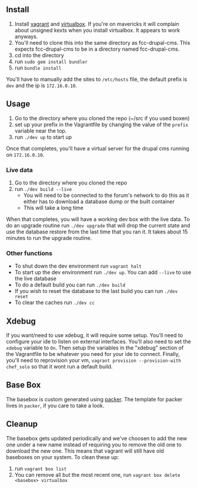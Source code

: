 ## Install ##

1. Install [vagrant][1] and [virtualbox][2]. If you're on mavericks it will complain about unsigned kexts when you install virtualbox. It appears to work anyways.
2. You'll need to clone this into the same directory as fcc-drupal-cms. This expects fcc-drupal-cms to be in a directory named fcc-drupal-cms.
3. cd into the directory
4. run `sudo gem install bundler`
5. run `bundle install`

You'll have to manually add the sites to `/etc/hosts` file, the default prefix is `dev` and the ip is `172.16.0.10`.

## Usage ##

1. Go to the directory where you cloned the repo (~/src if you used boxen)
2. set up your prefix in the Vagrantfile by changing the value of the `prefix` variable near the top.
3. run `./dev up` to start up

Once that completes, you'll have a virtual server for the drupal cms running on `172.16.0.10`.

### Live data ###

1. Go to the directory where you cloned the repo
2. run `./dev build --live`
    - You will need to be connected to the forum's network to do this as it either has to download a database dump or the built container
    - This will take a long time

When that completes, you will have a working dev box with the live data. To do an upgrade routine run `./dev upgrade` that will drop the current state and use the database restore from the last time that you ran it. It takes about 15 minutes to run the upgrade routine.

### Other functions ###

- To shut down the dev environment run `vagrant halt`
- To start up the dev environment run `./dev up`. You can add `--live` to use the live database
- To do a default build you can run `./dev build`
- If you wish to reset the database to the last build you can run `./dev reset`
- To clear the caches run `./dev cc`

## Xdebug ##

If you want/need to use xdebug, it will require some setup. You'll need to configure your ide to listen on external interfaces. You'll also need to set the `xdebug` variable to `On`. Then setup the variables in the "xdebug" section of the Vagrantfile to be whatever you need for your ide to connect. Finally, you'll need to reprovision your vm, `vagrant provision --provision-with chef_solo` so that it wont run a default build.

## Base Box ##

The basebox is custom generated using [packer][3]. The template for packer lives in `packer`, if you care to take a look.

## Cleanup ##

The basebox gets updated periodically and we've choosen to add the new one under a
new name instead of requiring you to remove the old one to download the new one.
This means that vagrant will still have old baseboxes on your system. To clean these up:

1. run `vagrant box list`
2. You can remove all but the most recent one, run `vagrant box delete <basebox> virtualbox`

[1]:http://downloads.vagrantup.com
[2]:https://www.virtualbox.org/wiki/Downloads
[3]:http://packer.io
[4]:https://github.com/openfcci/our-boxen
